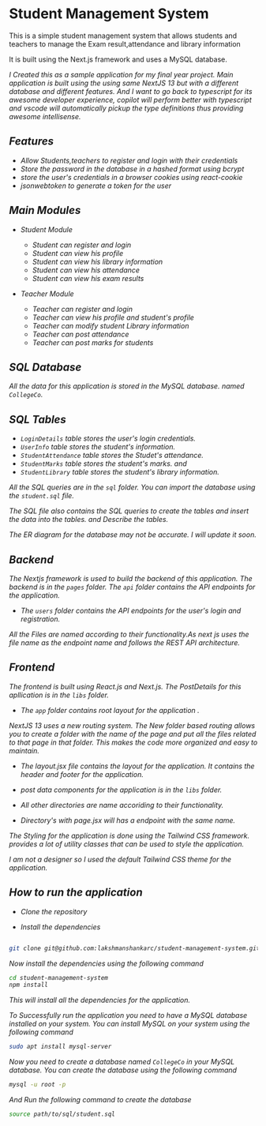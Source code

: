 
# Student Management System

This is a simple student management system that allows  students and teachers to manage the Exam result,attendance and library information

It is built using the Next.js framework and uses a MySQL database.


<i>I Created this as a sample application for my final year project. Main application is built using the using same NextJS 13 but with a different database and different features. And I want to go back to typescript for its awesome developer experience, copilot will perform better with typescript and vscode will automatically pickup the type definitions thus providing awesome intellisense.<i>


## Features

- Allow Students,teachers to register and login with their credentials
- Store the password in the database in a hashed format using bcrypt 
- store the user's credentials in a browser cookies using react-cookie
- jsonwebtoken to generate a token for the user

## Main Modules

- Student Module
    - Student can register and login
    - Student can view his profile
    - Student can view his library information
    - Student can view his attendance
    - Student can view his exam results

- Teacher Module
    - Teacher can register and login
    - Teacher can view his profile and student's profile
    - Teacher can modify student Library information
    - Teacher can  post attendance
    - Teacher can post marks for students


## SQL Database

All the data for this application is stored in the MySQL database. named `CollegeCo`.

## SQL Tables

- `LoginDetails` table stores the user's login credentials.
- `UserInfo` table stores the student's information.
- `StudentAttendance` table stores the Studet's attendance. 
- `StudentMarks` table stores the student's marks. and
- `StudentLibrary` table stores the student's library information.

All the SQL queries are in the `sql` folder. You can import the database using the `student.sql` file.

The SQL file also contains the SQL queries to create the tables and insert the data into the tables. and Describe the tables.

The ER diagram for the database may not be accurate. I will update it soon.

## Backend 

The Nextjs framework is used to build the backend of this application. The backend is in the `pages` folder. The `api` folder contains the API endpoints for the application.

- The `users` folder contains the API endpoints for the user's login and registration.

All the Files are named according to their functionality.As next js uses the file name as the endpoint name and follows the REST API architecture.

## Frontend

The frontend is built using React.js and Next.js. The PostDetails for this apllication is in the `libs` folder.

- The `app` folder contains root layout for the application .

NextJS 13 uses a new routing system. The New folder based routing allows you to create a folder with the name of the page and put all the files related to that page in that folder. This makes the code more organized and easy to maintain.

- The layout.jsx file contains the layout for the application. It contains the header and footer for the application.
- post data components for the application is in the `libs` folder.
- All other directories are name accoriding to their functionality.

- Directory's with page.jsx will has a endpoint with the same name.

The Styling for the application is done using the Tailwind CSS framework. provides a lot of utility classes that can be used to style the application.

I am not a designer so I used the default Tailwind CSS theme for the application.


## How to run the application

- Clone the repository

- Install the dependencies

```bash

git clone git@github.com:lakshmanshankarc/student-management-system.git

```

Now install the dependencies using the following command

```bash
cd student-management-system
npm install
```
This will install all the dependencies for the application.


To Successfully run the application you need to have a MySQL database installed on your system. You can install MySQL on your system using the following command

```bash
sudo apt install mysql-server
```

Now you need to create a database named `CollegeCo` in your MySQL database. You can create the database using the following command

```bash
mysql -u root -p
```
And Run the following command to create the database

```bash
source path/to/sql/student.sql
```
